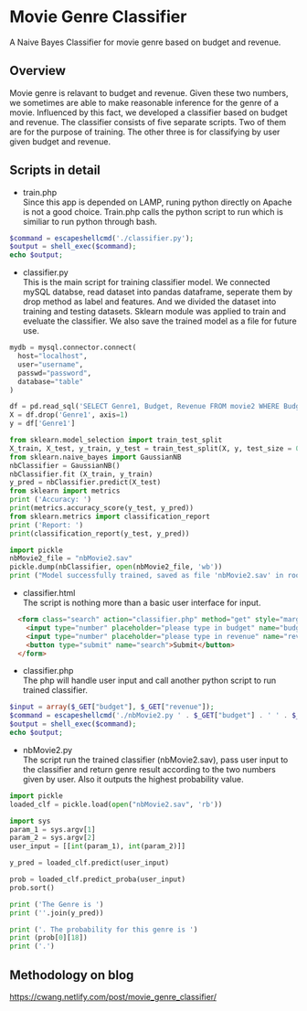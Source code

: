 # Movie Genre Classifier
A Naive Bayes Classifier for movie genre based on budget and revenue.

## Overview
Movie genre is relavant to budget and revenue. Given these two numbers, we sometimes are able to make reasonable inference for the genre of a movie. Influenced by this fact, we developed a classifier based on budget and revenue. The classifier consists of five separate scripts. Two of them are for the purpose of training. The other three is for classifying by user given budget and revenue.

## Scripts in detail
- train.php  
Since this app is depended on LAMP, runing python directly on Apache is not a good choice. Train.php calls the python script to run which is similiar to run python through bash.
```php
$command = escapeshellcmd('./classifier.py');
$output = shell_exec($command);
echo $output;
```
- classifier.py  
This is the main script for training classifier model. We connected mySQL databse, read dataset into pandas dataframe, seperate them by drop method as label and features. And we divided the dataset into training and testing datasets. Sklearn module was applied to train and eveluate the classifier. We also save the trained model as a file for future use.
```python
mydb = mysql.connector.connect(
  host="localhost",
  user="username",
  passwd="password",
  database="table"
)
```
```python
df = pd.read_sql('SELECT Genre1, Budget, Revenue FROM movie2 WHERE Budget <> "" and Revenue <> "" and Genre1 <> ""', con=mydb)
X = df.drop('Genre1', axis=1)
y = df['Genre1']
```
```python
from sklearn.model_selection import train_test_split
X_train, X_test, y_train, y_test = train_test_split(X, y, test_size = 0.10)
from sklearn.naive_bayes import GaussianNB
nbClassifier = GaussianNB()
nbClassifier.fit (X_train, y_train)
y_pred = nbClassifier.predict(X_test)
from sklearn import metrics
print ('Accuracy: ')
print(metrics.accuracy_score(y_test, y_pred))
from sklearn.metrics import classification_report
print ('Report: ')
print(classification_report(y_test, y_pred)) 
```
```python
import pickle
nbMovie2_file = "nbMovie2.sav"
pickle.dump(nbClassifier, open(nbMovie2_file, 'wb'))
print ("Model successfully trained, saved as file 'nbMovie2.sav' in root directory")
```
- classifier.html  
The script is nothing more than a basic user interface for input.
```html
  <form class="search" action="classifier.php" method="get" style="margin:auto;max-width:300px">
    <input type="number" placeholder="please type in budget" name="budget">
    <input type="number" placeholder="please type in revenue" name="revenue">
    <button type="submit" name="search">Submit</button>
  </form>
```
- classifier.php  
The php will handle user input and call another python script to run trained classifier.
```php
$input = array($_GET["budget"], $_GET["revenue"]);
$command = escapeshellcmd('./nbMovie2.py ' . $_GET["budget"] . ' ' . $_GET["revenue"]);
$output = shell_exec($command);
echo $output;
```
- nbMovie2.py  
The script run the trained classifier (nbMovie2.sav), pass user input to the classifier and return genre result according to the two numbers given by user. Also it outputs the highest probability value.
```python
import pickle
loaded_clf = pickle.load(open("nbMovie2.sav", 'rb'))

import sys
param_1 = sys.argv[1]
param_2 = sys.argv[2]
user_input = [[int(param_1), int(param_2)]]

y_pred = loaded_clf.predict(user_input)

prob = loaded_clf.predict_proba(user_input)
prob.sort()

print ('The Genre is ')
print (''.join(y_pred))

print ('. The probability for this genre is ')
print (prob[0][18])
print ('.')
```
## Methodology on blog
https://cwang.netlify.com/post/movie_genre_classifier/
